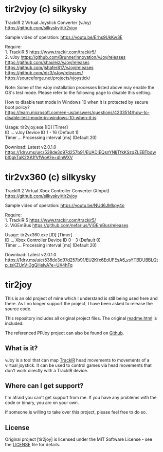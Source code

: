 # tir2vjoy (c) silkysky  
 TrackIR 2 Virtual Joystick Converter (vJoy) https://github.com/silkyskyj/tir2vjoy 

 Sample video of operation: https://youtu.be/Erhs9UkKw3E  

 Require:  
		1. TrackIR 5 https://www.trackir.com/trackir5/  
		2. vJoy https://github.com/BrunnerInnovation/vJoy/releases  
https://github.com/shauleiz/vJoy/releases  
https://github.com/jshafer817/vJoy/releases  
https://github.com/njz3/vJoy/releases/  
https://sourceforge.net/projects/vjoystick/  

Note: Some of the vJoy installation processes listed above may enable the OS's test mode. Please refer to the following page to disable this setting.  

How to disable test mode in Windows 10 when it is protected by secure boot policy?  
https://learn.microsoft.com/en-us/answers/questions/4233514/how-to-disable-test-mode-in-windows-10-when-it-is  

 Usage: tir2vjoy.exe \[ID\] \[Timer\]  
  ID ... vJoy Device ID 1 - 16 (Default 1)  
  Timer ... Processing interval \[ms\] (Default 20)  

 Download: Latest v2.0.1.0 https://1drv.ms/u/c/538de3d97d257b91/EUADIEQsnYNIjTfkKSzqZLEBTbdwbI0gkTqK2XA1fVfWoA?e=dlnWXV  

# tir2vx360 (c) silkysky  
 TrackIR 2 Virtual Xbox Controller Converter (XInput) https://github.com/silkyskyj/tir2vjoy   
 
 Sample video of operation: https://youtu.be/NUd6JMkqy4o  
 
 Require:   
 		1. TrackIR 5 https://www.trackir.com/trackir5/  
		2. ViGEmBus https://github.com/nefarius/ViGEmBus/releases  

 Usage: tir2vx360.exe \[ID\] \[Timer\]  
  ID ... Xbox Controller Device ID 0 - 3 (Default 0)  
  Timer ... Processing interval \[ms\] (Default 20)  
 
 Download: Latest v2.0.1.0 https://1drv.ms/u/c/538de3d97d257b91/EU2Kfx6EdUFEsA6_vsYTBDUBBLQtp_tsKZUnV-3gQHelvA?e=UX4hFq  

# tir2joy

This is an old project of mine which I understand is still being used here and there. 
As I no longer support the project, I have been asked to release the source code.

This repository includes all original project files. The original [readme.html](readme.html) is included.

The referenced PPJoy project can also be found on [Github](https://github.com/elitak/PPJoy).

## What is it?

vJoy is a tool that can map [TrackIR](https://www.trackir.eu) head movements to movements of a virtual joystick.
It can be used to control games via head movements that don't work directly with a TrackIR device.

## Where can I get support?

I'm afraid you can't get support from me. If you have any problems with the code or binary, you are on your own.

If someone is willing to take over this project, please feel free to do so.

## License

Original project [tir2joy] is licensed under the MIT Software License - see the [LICENSE](LICENSE) file for details.
